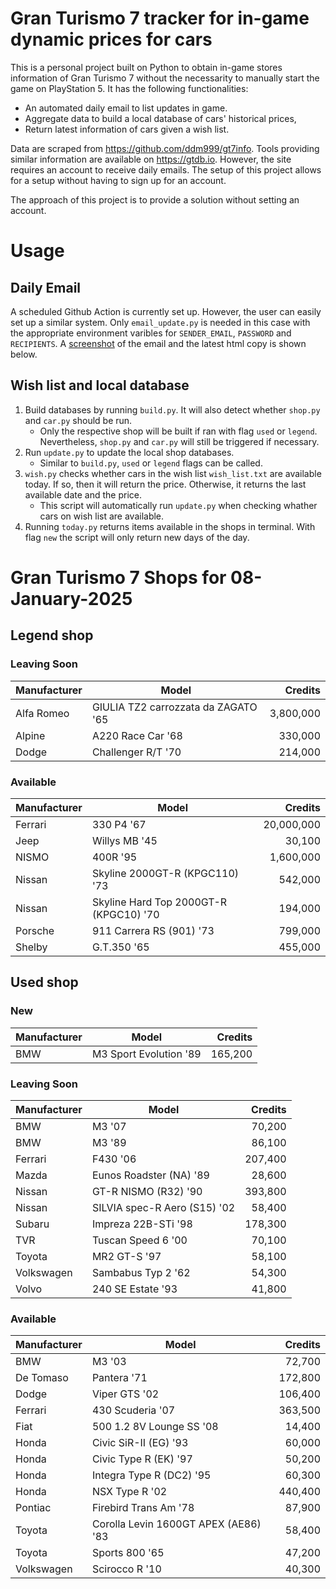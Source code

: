 # Gran Turismo 7 tracker for in-game dynamic prices for cars

This is a personal project built on Python to obtain in-game stores information of Gran Turismo 7 without the necessarity to manually start the game on PlayStation 5. It has the following functionalities:

- An automated daily email to list updates in game.
- Aggregate data to build a local database of cars' historical prices,
- Return latest information of cars given a wish list.

Data are scraped from https://github.com/ddm999/gt7info. Tools providing similar information are available on https://gtdb.io. However, the site requires an account to receive daily emails. The setup of this project allows for a setup without having to sign up for an account.

The approach of this project is to provide a solution without setting an account.

# Usage

## Daily Email

A scheduled Github Action is currently set up. However, the user can easily set up a similar system. Only `email_update.py` is needed in this case with the appropriate environment varibles for `SENDER_EMAIL`, `PASSWORD` and `RECIPIENTS`. A [screenshot](https://raw.githubusercontent.com/marcohoucheng/Gran-Turismo-7-Price-Tracker/main/data/email_screenshot.png) of the email and the latest html copy is shown below.

## Wish list and local database

1. Build databases by running `build.py`. It will also detect whether `shop.py` and `car.py` should be run.
    - Only the respective shop will be built if ran with flag `used` or `legend`. Nevertheless, `shop.py` and `car.py` will still be triggered if necessary.
2. Run `update.py` to update the local shop databases.
    - Similar to `build.py`, `used` or `legend` flags can be called.
3. `wish.py` checks whether cars in the wish list `wish_list.txt` are available today. If so, then it will return the price. Otherwise, it returns the last available date and the price.
    - This script will automatically run `update.py` when checking whather cars on wish list are available.
4. Running `today.py` returns items available in the shops in terminal. With flag `new` the script will only return new days of the day.


# Gran Turismo 7 Shops for 08-January-2025



## Legend shop

### Leaving Soon
 | Manufacturer | Model | Credits |
 | --- | --- | --: |
|Alfa Romeo|GIULIA TZ2 carrozzata da ZAGATO '65|3,800,000|
|Alpine|A220 Race Car '68|330,000|
|Dodge|Challenger R/T '70|214,000|

### Available
 | Manufacturer | Model | Credits |
 | --- | --- | --: |
|Ferrari|330 P4 '67|20,000,000|
|Jeep|Willys MB '45|30,100|
|NISMO|400R '95|1,600,000|
|Nissan|Skyline 2000GT-R (KPGC110) '73|542,000|
|Nissan|Skyline Hard Top 2000GT-R (KPGC10) '70|194,000|
|Porsche|911 Carrera RS (901) '73|799,000|
|Shelby|G.T.350 '65|455,000|


## Used shop

### New
 | Manufacturer | Model | Credits |
 | --- | --- | --: |
|BMW|M3 Sport Evolution '89|165,200|

### Leaving Soon
 | Manufacturer | Model | Credits |
 | --- | --- | --: |
|BMW|M3 '07|70,200|
|BMW|M3 '89|86,100|
|Ferrari|F430 '06|207,400|
|Mazda|Eunos Roadster (NA) '89|28,600|
|Nissan|GT-R NISMO (R32) '90|393,800|
|Nissan|SILVIA spec-R Aero (S15) '02|58,400|
|Subaru|Impreza 22B-STi '98|178,300|
|TVR|Tuscan Speed 6 '00|70,100|
|Toyota|MR2 GT-S '97|58,100|
|Volkswagen|Sambabus Typ 2 '62|54,300|
|Volvo|240 SE Estate '93|41,800|

### Available
 | Manufacturer | Model | Credits |
 | --- | --- | --: |
|BMW|M3 '03|72,700|
|De Tomaso|Pantera '71|172,800|
|Dodge|Viper GTS '02|106,400|
|Ferrari|430 Scuderia '07|363,500|
|Fiat|500 1.2 8V Lounge SS '08|14,400|
|Honda|Civic SiR-II (EG) '93|60,000|
|Honda|Civic Type R (EK) '97|50,200|
|Honda|Integra Type R (DC2) '95|60,300|
|Honda|NSX Type R '02|440,400|
|Pontiac|Firebird Trans Am '78|87,900|
|Toyota|Corolla Levin 1600GT APEX (AE86) '83|58,400|
|Toyota|Sports 800 '65|47,200|
|Volkswagen|Scirocco R '10|40,300|

